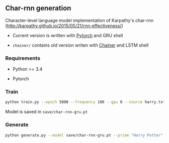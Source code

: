 ## Char-rnn generation

Character-level language model implementation of Karpathy's char-rnn (http://karpathy.github.io/2015/05/21/rnn-effectiveness/)

+ Current version is written with [Pytorch](http://pytorch.org/) and GRU shell

+ `chainer/` contains old version writen with [Chainer](https://chainer.org/) and LSTM shell


### Requirements

+ Python >= 3.4

+ Pytorch


### Train

```sh
python train.py --epoch 5000 --frequency 100 --gpu 0 --source harry.txt
```

Model is saved in `save/char-rnn-gru.pt`


### Generate

```sh
python generate.py --model save/char-rnn-gru.pt --prime "Harry Potter" --len 2000
```
